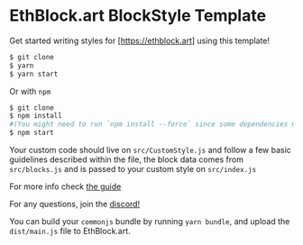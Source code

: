 # EthBlock.art BlockStyle Template

Get started writing styles for [https://ethblock.art] using this template!

```bash
$ git clone
$ yarn
$ yarn start

```

Or with `npm`

```bash
$ git clone
$ npm install
#(You might need to run `npm install --force` since some dependencies might be incompatible)
$ npm start
```

Your custom code should live on `src/CustomStyle.js` and follow a few basic guidelines described within the file, the block data comes from `src/blocks.js` and is passed to your custom style on `src/index.js`

For more info check [the guide](https://www.notion.so/blockart/How-to-mint-a-BlockStyle-0b8ce85431fb4500a8e5d57e2c769d67)

For any questions, join the [discord!](https://discord.gg/H7HYqcdWWK)

You can build your `commonjs` bundle by running `yarn bundle`, and upload the `dist/main.js` file to EthBlock.art.

